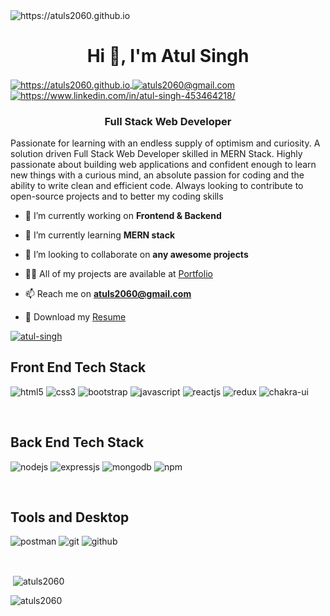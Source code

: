 <img align="center" src="./intro.gif" alt="https://atuls2060.github.io" />
<h1 align="center">Hi 👋, I'm Atul Singh</h1>
<a href="https://atuls2060.github.io">
  <img align="center" src="https://img.shields.io/badge/Portfolio-18A303?style=for-the-badge&logo=ionic&logoColor=white" alt="https://atuls2060.github.io" />
</a>
<a title="atuls2060@gmail.com" href="mailto:atuls2060@gmail.com">
  <img align="center" src="https://img.shields.io/badge/Gmail-D14836?style=for-the-badge&logo=gmail&logoColor=white" alt="atuls2060@gmail.com" />
</a>
<a href="https://www.linkedin.com/in/atul-singh-453464218/">
  <img align="center" src="https://img.shields.io/badge/LinkedIn-0077B5?style=for-the-badge&logo=linkedin&logoColor=white" alt="https://www.linkedin.com/in/atul-singh-453464218/" />
</a>
<h3 align="center">Full Stack Web Developer</h3>
<p>Passionate for learning with an endless supply of optimism and curiosity.
A solution driven Full Stack Web Developer skilled in MERN Stack. Highly passionate about building web applications and confident enough to learn new things with a curious mind, an absolute passion for coding and the ability to write clean and efficient code. Always looking to contribute to open-source projects and to better my coding skills</p>

- 🔭 I’m currently working on **Frontend & Backend**

- 🌱 I’m currently learning **MERN stack**

- 👯 I’m looking to collaborate on **any awesome projects**

- 👨‍💻 All of my projects are available at [Portfolio](https://atuls2060.github.io/)

- 📫 Reach me on **atuls2060@gmail.com**

- 📄 Download my [Resume](https://drive.google.com/file/d/10FdVUHI3nLJzKavREff1dayztKlLoWWK/view?usp=share_link)


<!----------------------------------- Profile View Section ------------------------------------>

<p align="left">
    <a href="https://github.com/atuls2060">
        <img src="https://komarev.com/ghpvc/?username=atuls2060&label=Profile%20views&color=0e75b6&style=flat" alt="atul-singh" />
    </a>
</p>
 

<!----------------------------------- Front End Section ------------------------------------>

<h2>Front End Tech Stack</h2>
<p>
    <img src="https://img.shields.io/badge/HTML5-E34F26?style=for-the-badge&logo=html5&logoColor=white" alt="html5" />
    <img src="https://img.shields.io/badge/CSS3-1572B6?style=for-the-badge&logo=css3&logoColor=white" alt="css3" />
    <img src="https://img.shields.io/badge/Bootstrap-563D7C?style=for-the-badge&logo=bootstrap&logoColor=white" alt="bootstrap" />
    <img src="https://img.shields.io/badge/JavaScript-323330?style=for-the-badge&logo=javascript&logoColor=F7DF1E" alt="javascript" />
    <img src="https://img.shields.io/badge/React-20232A?style=for-the-badge&logo=react&logoColor=61DAFB" alt="reactjs" />
    <img src="https://img.shields.io/badge/Redux-593D88?style=for-the-badge&logo=redux&logoColor=white" alt="redux" />
  <img src="https://img.shields.io/badge/Chakra%20UI-3bc7bd?style=for-the-badge&logo=chakraui&logoColor=white" alt="chakra-ui" />
</p>

<!----------------------------------- Back End Section ------------------------------------>
<br>
<h2>Back End Tech Stack</h2>
<p>
    <img src="https://img.shields.io/badge/Node.js-339933?style=for-the-badge&logo=nodedotjs&logoColor=white" alt="nodejs" />
    <img src="https://img.shields.io/badge/Express.js-000000?style=for-the-badge&logo=express&logoColor=white" alt="expressjs" />
    <img src="https://img.shields.io/badge/MongoDB-4EA94B?style=for-the-badge&logo=mongodb&logoColor=white" alt="mongodb" />
    <img src="https://img.shields.io/badge/npm-CB3837?style=for-the-badge&logo=npm&logoColor=white" alt="npm" />
</p>
<br>
<h2>Tools and Desktop</h2>
<!----------------------------------- Tools And Enviroment ------------------------------------>
<p>
    <img src="https://img.shields.io/badge/Postman-FF6C37?style=for-the-badge&logo=Postman&logoColor=white" alt="postman" />
    <img src="https://img.shields.io/badge/Git-f44d27?style=for-the-badge&logo=git&logoColor=white" alt="git" />
    <img src="https://img.shields.io/badge/GitHub-100000?style=for-the-badge&logo=github&logoColor=white" alt="github" />
</p>


<br>

<!-- <p><img align="left" src="https://github-readme-stats.vercel.app/api/top-langs?username=atuls2060&show_icons=true&locale=en&layout=compact" alt="atuls2060" /></p> -->
<p>&nbsp;<img align="center" src="https://github-readme-stats.vercel.app/api?username=atuls2060&show_icons=true&locale=en" alt="atuls2060" /></p>

<p><img align="center" src="https://github-readme-streak-stats.herokuapp.com/?user=atuls2060&" alt="atuls2060" /></p>
